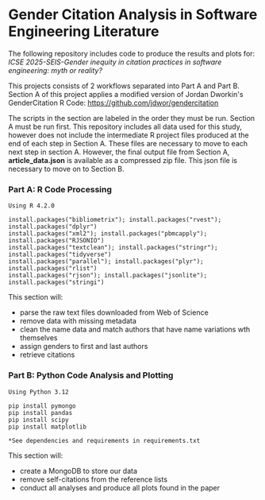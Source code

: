 # Gender Citation Analysis in Software Engineering Literature

The following repository includes code to produce the results and plots for:
_ICSE 2025-SEIS-Gender inequity in citation practices in software engineering: myth or reality?_

This projects consists of 2 workflows separated into Part A and Part B. 
Section A of this project applies a modified version of Jordan Dworkin's GenderCitation R Code: https://github.com/jdwor/gendercitation

The scripts in the section are labeled in the order they must be run. Section A must be run first. 
This repository includes all data used for this study, however does not include the intermediate R project 
files produced at the end of each step in Section A. These files are necessary to move to each next step in section A. However, 
the final output file from Section A, **article_data.json** is available as a compressed zip file. This json file is 
necessary to move on to Section B.


### Part A: R Code Processing

    Using R 4.2.0
    
    install.packages("bibliometrix"); install.packages("rvest"); install.packages("dplyr")
    install.packages("xml2"); install.packages("pbmcapply"); install.packages("RJSONIO")
    install.packages("textclean"); install.packages("stringr"); install.packages("tidyverse")
    install.packages("parallel"); install.packages("plyr"); install.packages("rlist")
    install.packages("rjson"); install.packages("jsonlite"); install.packages("stringi")

This section will:
-   parse the raw text files downloaded from Web of Science
  - remove data with missing metadata
  - clean the name data and match authors that have name variations wth themselves
  - assign genders to first and last authors
  - retrieve citations

### Part B: Python Code Analysis and Plotting

    Using Python 3.12

    pip install pymongo
    pip install pandas
    pip install scipy
    pip install matplotlib

    *See dependencies and requirements in requirements.txt
    
This section will:
-   create a MongoDB to store our data
  - remove self-citations from the reference lists
  - conduct all analyses and produce all plots found in the paper
    




